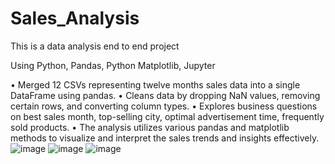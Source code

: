 # Sales_Analysis
This is a data analysis end to end project

Using Python, Pandas, Python Matplotlib, Jupyter

• Merged 12 CSVs representing twelve months sales data into a single DataFrame using pandas.
• Cleans data by dropping NaN values, removing certain rows, and converting column types.
• Explores business questions on best sales month, top-selling city, optimal advertisement time, frequently sold products.
• The analysis utilizes various pandas and matplotlib methods to visualize and interpret the sales trends and insights effectively.
![image](https://github.com/amaybhowate/Sales_Analysis/assets/112569687/64f24ee5-d6eb-476e-9cde-b9380b89b041)
![image](https://github.com/amaybhowate/Sales_Analysis/assets/112569687/141a4b9f-5b1f-41ed-bf85-5fd23507cd5d)
![image](https://github.com/amaybhowate/Sales_Analysis/assets/112569687/fa21ace6-ba29-4726-86ea-78c82ac8a025)





